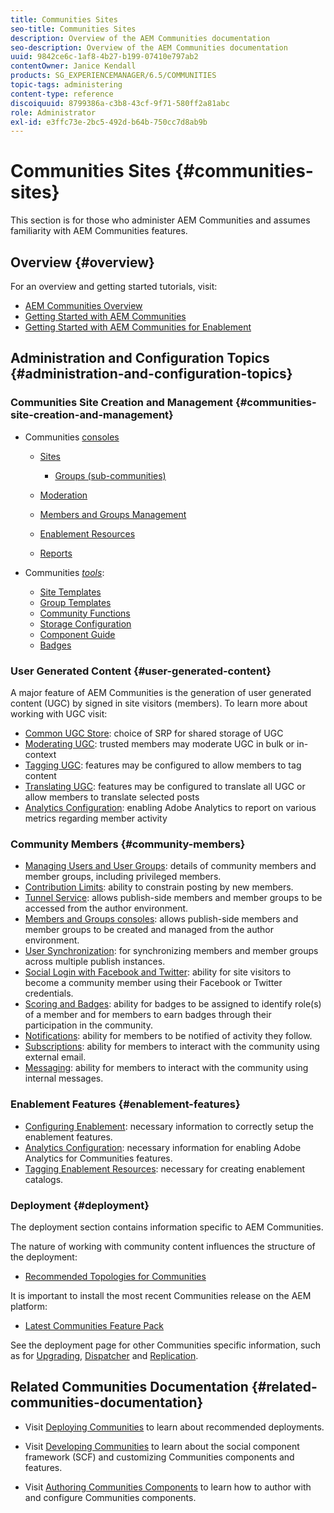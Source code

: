 ```yaml
---
title: Communities Sites
seo-title: Communities Sites
description: Overview of the AEM Communities documentation
seo-description: Overview of the AEM Communities documentation
uuid: 9842ce6c-1af8-4b27-b199-07410e797ab2
contentOwner: Janice Kendall
products: SG_EXPERIENCEMANAGER/6.5/COMMUNITIES
topic-tags: administering
content-type: reference
discoiquuid: 8799386a-c3b8-43cf-9f71-580ff2a81abc
role: Administrator
exl-id: e3ffc73e-2bc5-492d-b64b-750cc7d8ab9b
---
```

# Communities Sites {#communities-sites}

This section is for those who administer AEM Communities and assumes familiarity with AEM Communities features.

## Overview {#overview}

For an overview and getting started tutorials, visit:

* [AEM Communities Overview](overview.md)
* [Getting Started with AEM Communities](getting-started.md)
* [Getting Started with AEM Communities for Enablement](getting-started-enablement.md)

## Administration and Configuration Topics {#administration-and-configuration-topics}

### Communities Site Creation and Management {#communities-site-creation-and-management}

* Communities [consoles](consoles.md)

    * [Sites](sites-console.md)

        * [Groups (sub-communities)](groups.md)

    * [Moderation](moderation.md)
    * [Members and Groups Management](members.md)
    * [Enablement Resources](resources.md)
    * [Reports](reports.md)

* Communities [*tools*](tools.md):

    * [Site Templates](sites.md)
    * [Group Templates](tools-groups.md)
    * [Community Functions](functions.md)
    * [Storage Configuration](srp-config.md)
    * [Component Guide](components-guide.md)
    * [Badges](badges.md)


### User Generated Content {#user-generated-content}

A major feature of AEM Communities is the generation of user generated content (UGC) by signed in site visitors (members). To learn more about working with UGC visit:

* [Common UGC Store](working-with-srp.md): choice of SRP for shared storage of UGC
* [Moderating UGC](moderate-ugc.md): trusted members may moderate UGC in bulk or in-context
* [Tagging UGC](tag-ugc.md): features may be configured to allow members to tag content
* [Translating UGC](translate-ugc.md): features may be configured to translate all UGC or allow members to translate selected posts
* [Analytics Configuration](analytics.md): enabling Adobe Analytics to report on various metrics regarding member activity

### Community Members {#community-members}

* [Managing Users and User Groups](users.md): details of community members and member groups, including privileged members.
* [Contribution Limits](limits.md): ability to constrain posting by new members.
* [Tunnel Service](deploy-communities.md#tunnel-service-on-author): allows publish-side members and member groups to be accessed from the author environment.
* [Members and Groups consoles](members.md): allows publish-side members and member groups to be created and managed from the author environment.
* [User Synchronization](sync.md): for synchronizing members and member groups across multiple publish instances.
* [Social Login with Facebook and Twitter](social-login.md): ability for site visitors to become a community member using their Facebook or Twitter credentials.
* [Scoring and Badges](implementing-scoring.md): ability for badges to be assigned to identify role(s) of a member and for members to earn badges through their participation in the community.
* [Notifications](notifications.md): ability for members to be notified of activity they follow.
* [Subscriptions](subscriptions.md): ability for members to interact with the community using external email.
* [Messaging](messaging.md): ability for members to interact with the community using internal messages.

### Enablement Features {#enablement-features}

* [Configuring Enablement](enablement.md): necessary information to correctly setup the enablement features.
* [Analytics Configuration](analytics.md): necessary information for enabling Adobe Analytics for Communities features.
* [Tagging Enablement Resources](tag-resources.md): necessary for creating enablement catalogs.

### Deployment {#deployment}

The deployment section contains information specific to AEM Communities.

The nature of working with community content influences the structure of the deployment:

* [Recommended Topologies for Communities](topologies.md)

It is important to install the most recent Communities release on the AEM platform:

* [Latest Communities Feature Pack](deploy-communities.md#latestfeaturepack)

See the deployment page for other Communities specific information, such as for [Upgrading](upgrade.md), [Dispatcher](dispatcher.md) and [Replication](deploy-communities.md#replication-agents-on-author).

## Related Communities Documentation {#related-communities-documentation}

* Visit [Deploying Communities](deploy-communities.md) to learn about recommended deployments.

* Visit [Developing Communities](communities.md) to learn about the social component framework (SCF) and customizing Communities components and features.

* Visit [Authoring Communities Components](author-communities.md) to learn how to author with and configure Communities components.
